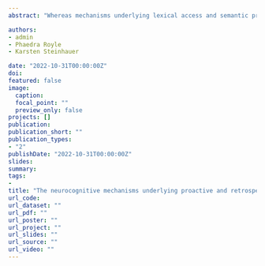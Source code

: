 ```yaml
---
abstract: "Whereas mechanisms underlying lexical access and semantic priming have been widely investigated, neurocognitive processing of specific semantic relations remains controversial. Previous studies on relational semantic priming have found that related word pairs (e.g., long- short) show stronger priming effects if they are preceded by other prime-target pairs that share the same type of semantic relationship (consistent pairs) compared to pairs of a different semantic relation (inconsistent pairs). In event-related potentials (ERPs), this consistency effect was associated with a reduced negative amplitude in the late N400 time window, and its long latency of 400-700 ms after target word onset was taken to reflect post-lexical integration processes in working memory (Steinhauer et al., 2017). However, given the short 250 ms SOA in that study, it was not possible to rule out delayed prediction-based effects. Moreover, syntactic word category changes for inconsistent pairs (e.g., adjectives within a list of noun pairs) were not controlled for. In the present ERP study, we increased the SOA to 450 ms and recorded EEG while 40 native speakers of French read and evaluated 720 word-pairs nested into 9 experimental lists, each promoting a specific semantic relation and a specific syntactic word category. We found ERP consistency effects starting early on the prime word, as well as N250 and N400 effects reflecting effects on both the form and meaning processing of the target word. Thus, word pairs with a list-inconsistent semantic relation displayed smaller priming effects than consistent word pairs, and priming was even more reduced when pairs also had a different syntactic category. Finally, participants with faster response times for related pairs displayed stronger effects on the prime word, reflecting proactive and strategic processing. In contrast, slower participants displayed smaller or no effects on the prime, but instead late positivities after target onset that could be associated with reactive processing. These results suggest that predictive mechanisms are likely to underlie optimal relational semantic priming. However, prediction of the target word is not systematic, and relational priming can also happen at a slower pace, based on an evaluation of the semantic relation that follows lexical access."

authors:
- admin
- Phaedra Royle
- Karsten Steinhauer

date: "2022-10-31T00:00:00Z"
doi: 
featured: false
image:
  caption: 
  focal_point: ""
  preview_only: false
projects: []
publication: 
publication_short: ""
publication_types:
- "2"
publishDate: "2022-10-31T00:00:00Z"
slides: 
summary:
tags:
- 
title: "The neurocognitive mechanisms underlying proactive and retrospective semantic relational priming as revealed by event-related potentials elicited by prime and target words"
url_code: 
url_dataset: ""
url_pdf: ""
url_poster: ""
url_project: ""
url_slides: ""
url_source: ""
url_video: ""
---
```


